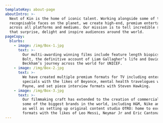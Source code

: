```yaml
---
templateKey: about-page
aboutIntro: >-
  Next of Kin is the home of iconic talent. Working alongside some of the most
  recognisable faces on the planet, we create high-end, premium entertainment
  across all platforms and mediums. Our mission is to tell incredible stories
  that surprise, delight and inspire audiences around the world.
pageCopy:
  blurbs:
    - image: /img/Box-1.jpg
      text: >-
        Our multi-awarding winning films include feature length biopics of Usain
        Bolt, the definitive account of Liam Gallagher’s life and David
        Beckham’s journey across the world for UNICEF.
    - image: /img/Box-2.jpg
      text: >-
        We have created multiple premium formats for TV including entertainment
        specials with the likes of Beyonce, mental health travelogues with Liam
        Payne, and set piece interview formats with Steven Hawking.
    - image: /img/Box-3.jpg
      text: >-
        Our filmmaking craft has extended to the creation of commercials for
        some of the biggest brands in the world, including H&M, Nike and Dior,
        as well as setting up original content studio OTRO: home to exclusive
        formats with the likes of Leo Messi, Neymar Jr and Eric Cantona.
---
```

